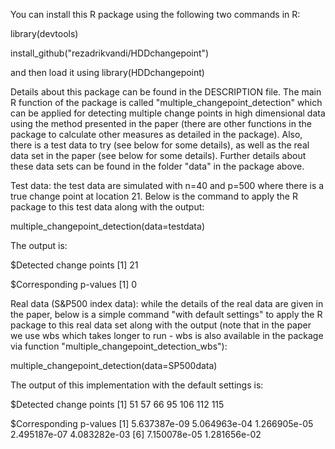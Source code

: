 You can install this R package using the following two commands in R:

library(devtools)

install_github("rezadrikvandi/HDDchangepoint")

and then load it using library(HDDchangepoint)

Details about this package can be found in the DESCRIPTION file. The main R function of the package is called "multiple_changepoint_detection" which can be applied for detecting multiple change points in high dimensional data using the method presented in the paper (there are other functions in the package to calculate other measures as detailed in the package). Also, there is a test data to try (see below for some details), as well as the real data set in the paper (see below for some details). Further details about these data sets can be found in the folder "data" in the package above.

Test data: the test data are simulated with n=40 and p=500 where there is a true change point at location 21. Below is the command to apply the R package to this test data along with the output:

multiple_changepoint_detection(data=testdata)

The output is:

$Detected change points [1] 21

$Corresponding p-values [1] 0

Real data (S&P500 index data): while the details of the real data are given in the paper, below is a simple command "with default settings" to apply the R package to this real data set along with the output (note that in the paper we use wbs which takes longer to run - wbs is also available in the package via function "multiple_changepoint_detection_wbs"):

multiple_changepoint_detection(data=SP500data)

The output of this implementation with the default settings is:

$Detected change points [1] 51 57 66 95 106 112 115

$Corresponding p-values [1] 5.637387e-09 5.064963e-04 1.266905e-05 2.495187e-07 4.083282e-03 [6] 7.150078e-05 1.281656e-02
